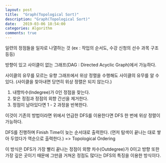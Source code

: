 ```yaml
---
layout: post
title:  "Graph(Topological Sort)"
description: "Graph(Topological Sort)"
date:   2019-03-06 18:54:00
categories: Algorithm
comments: true
---
```

일련의 정점들을 일자로 나열하는 것 (ex : 작업의 순서도, 수강 신청의 선수 과목 구조 등등)

방향이 있고 사이클이 없는 그래프(DAG : Directed Acyclic Graph)에서 가능하다.

사이클의 유무를 모르는 유향 그래프에서 위상 정렬을 수행해도 사이클의 유무를 알 수 있다. (사이클을 찾아내면 당연히 위상 정렬은 되지 않는다.)

1. 내향차수(Indegree)가 0인 정점을 찾는다.
2. 찾은 정점과 정점의 외향 간선을 제거한다.
3. 정점이 남아있다면 1 - 2 과정을 반복한다.

이것이 기존의 방법이라면 위에서 언급한 DFS를 이용한다면 DFS 한 번에 위상 정렬이 가능하다.

DFS를 진행하며 Finish Time이 늦는 순서대로 출력한다. (먼저 탐색이 끝나는 대로 쌓아 두었다가 역순으로 출력한다.) => Topological Ordering

이 방식은 DFS가 가장 빨리 끝나는 정점이 외향 차수(Outdegree)가 0이고 방향 또한 가장 깊은 곳이기 때문에 그만큼 거쳐온 정점도 많다는 DFS의 특징을 이용한 방식이다.
